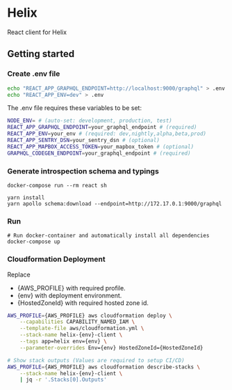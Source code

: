 # Helix

React client for Helix

## Getting started

### Create .env file

```bash
echo "REACT_APP_GRAPHQL_ENDPOINT=http://localhost:9000/graphql" > .env
echo "REACT_APP_ENV=dev" > .env
```

The .env file requires these variables to be set:

```bash
NODE_ENV= # (auto-set: development, production, test)
REACT_APP_GRAPHQL_ENDPOINT=your_graphql_endpoint # (required)
REACT_APP_ENV=your_env # (required: dev,nightly,alpha,beta,prod)
REACT_APP_SENTRY_DSN=your_sentry_dsn # (optional)
REACT_APP_MAPBOX_ACCESS_TOKEN=your_mapbox_token # (optional)
GRAPHQL_CODEGEN_ENDPOINT=your_graphql_endpoint # (required)
```

### Generate introspection schema and typings
```
docker-compose run --rm react sh

yarn install
yarn apollo schema:download --endpoint=http://172.17.0.1:9000/graphql
```

### Run

```
# Run docker-container and automatically install all dependencies
docker-compose up
```

### Cloudformation Deployment

Replace
- {AWS_PROFILE} with required profile.
- {env} with deployment environment.
- {HostedZoneId} with required hosted zone id.

```bash
AWS_PROFILE={AWS_PROFILE} aws cloudformation deploy \
    --capabilities CAPABILITY_NAMED_IAM \
    --template-file aws/cloudformation.yml \
    --stack-name helix-{env}-client \
    --tags app=helix env={env} \
    --parameter-overrides Env={env} HostedZoneId={HostedZoneId}

# Show stack outputs (Values are required to setup CI/CD)
AWS_PROFILE={AWS_PROFILE} aws cloudformation describe-stacks \
    --stack-name helix-{env}-client \
    | jq -r '.Stacks[0].Outputs'
```
